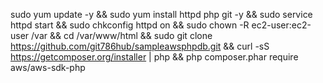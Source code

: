 sudo yum update -y && sudo yum install httpd php git -y && sudo service httpd start && sudo chkconfig httpd on  &&  sudo chown -R ec2-user:ec2-user /var &&  cd /var/www/html   && sudo git clone https://github.com/git786hub/sampleawsphpdb.git && curl -sS https://getcomposer.org/installer | php &&  php  composer.phar require aws/aws-sdk-php
